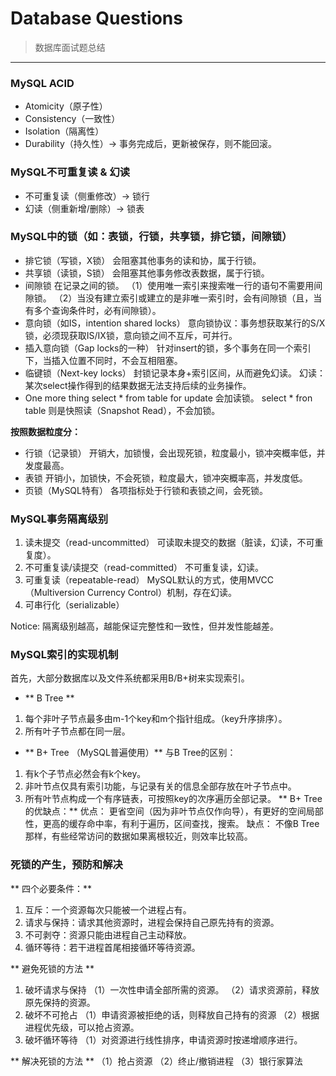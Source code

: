 # Database Questions
> 数据库面试题总结

---
### MySQL ACID
- Atomicity（原子性）
- Consistency（一致性）
- Isolation（隔离性）
- Durability（持久性）-> 事务完成后，更新被保存，则不能回滚。

### MySQL不可重复读 & 幻读
- 不可重复读（侧重修改）-> 锁行
- 幻读（侧重新增/删除）-> 锁表

### MySQL中的锁（如：表锁，行锁，共享锁，排它锁，间隙锁）
- 排它锁（写锁，X锁）
会阻塞其他事务的读和协，属于行锁。
- 共享锁（读锁，S锁）
会阻塞其他事务修改表数据，属于行锁。
- 间隙锁
在记录之间的锁。
（1）使用唯一索引来搜索唯一行的语句不需要用间隙锁。
（2）当没有建立索引或建立的是非唯一索引时，会有间隙锁（且，当有多个查询条件时，必有间隙锁）。
- 意向锁（如IS，intention shared locks）
意向锁协议：事务想获取某行的S/X锁，必须现获取IS/IX锁，意向锁之间不互斥，可并行。
- 插入意向锁（Gap locks的一种）
针对insert的锁，多个事务在同一个索引下，当插入位置不同时，不会互相阻塞。
- 临键锁（Next-key locks）
封锁记录本身+索引区间，从而避免幻读。
幻读：某次select操作得到的结果数据无法支持后续的业务操作。
- One more thing
select * from table for update 会加读锁。
select * fron table 则是快照读（Snapshot Read），不会加锁。


**按照数据粒度分：**

-  行锁（记录锁）
开销大，加锁慢，会出现死锁，粒度最小，锁冲突概率低，并发度最高。
- 表锁
开销小，加锁快，不会死锁，粒度最大，锁冲突概率高，并发度低。
- 页锁（MySQL特有）
各项指标处于行锁和表锁之间，会死锁。

### MySQL事务隔离级别
1. 读未提交（read-uncommitted）
可读取未提交的数据（脏读，幻读，不可重复度）。
2. 不可重复读/读提交（read-committed）
不可重复读，幻读。
3. 可重复读（repeatable-read）
MySQL默认的方式，使用MVCC（Multiversion Currency Control）机制，存在幻读。
4. 可串行化（serializable）

Notice: 隔离级别越高，越能保证完整性和一致性，但并发性能越差。

### MySQL索引的实现机制
首先，大部分数据库以及文件系统都采用B/B+树来实现索引。
- ** B Tree **
1. 每个非叶子节点最多由m-1个key和m个指针组成。（key升序排序）。
2. 所有叶子节点都在同一层。
- ** B+ Tree （MySQL普遍使用）**
与B Tree的区别：
1. 有k个子节点必然会有k个key。
2. 非叶节点仅具有索引功能，与记录有关的信息全部存放在叶子节点中。
3. 所有叶节点构成一个有序链表，可按照key的次序遍历全部记录。
** B+ Tree的优缺点：**
优点：
更省空间（因为非叶节点仅作向导），有更好的空间局部性，更高的缓存命中率，有利于遍历，区间查找，搜索。
缺点：
不像B Tree那样，有些经常访问的数据如果离根较近，则效率比较高。

### 死锁的产生，预防和解决
** 四个必要条件：**
1. 互斥：一个资源每次只能被一个进程占有。
2. 请求与保持：请求其他资源时，进程会保持自己原先持有的资源。
3. 不可剥夺：资源只能由进程自己主动释放。
4. 循环等待：若干进程首尾相接循环等待资源。

** 避免死锁的方法 **
1. 破坏请求与保持
（1）一次性申请全部所需的资源。
（2）请求资源前，释放原先保持的资源。
2. 破坏不可抢占
（1）申请资源被拒绝的话，则释放自己持有的资源
（2）根据进程优先级，可以抢占资源。
3. 破坏循环等待
（1）对资源进行线性排序，申请资源时按递增顺序进行。

** 解决死锁的方法 **
（1）抢占资源
（2）终止/撤销进程
（3）银行家算法

















































